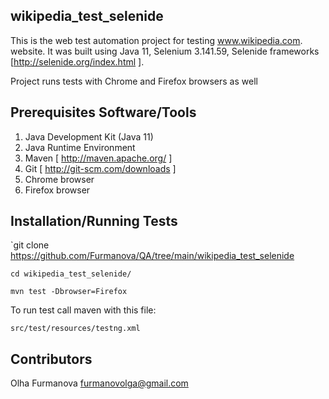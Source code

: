 ## wikipedia_test_selenide

This is the web test automation project for testing www.wikipedia.com. website. It was built using Java 11, Selenium 3.141.59, Selenide frameworks [http://selenide.org/index.html ].

Project runs tests with Chrome and Firefox browsers as well

## Prerequisites Software/Tools

1. Java Development Kit (Java 11)
2. Java Runtime Environment
3. Maven [ http://maven.apache.org/ ]
4. Git [ http://git-scm.com/downloads ]
5. Chrome browser
6. Firefox browser

## Installation/Running Tests

`git clone https://github.com/Furmanova/QA/tree/main/wikipedia_test_selenide

`cd wikipedia_test_selenide/`

`mvn test -Dbrowser=Firefox`

To run test call maven with this file:

`src/test/resources/testng.xml`


## Contributors

Olha Furmanova furmanovolga@gmail.com
